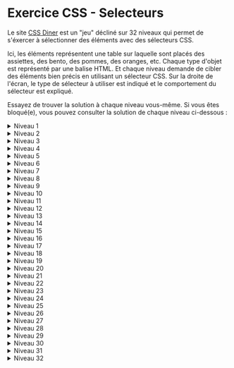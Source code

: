 # Exercice CSS - Selecteurs

Le site [CSS Diner](https://flukeout.github.io/) est un "jeu" décliné sur 32 niveaux qui permet de s'éxercer à sélectionner des éléments avec des sélecteurs CSS.

Ici, les éléments représentent une table sur laquelle sont placés des assiettes, des bento, des pommes, des oranges, etc. Chaque type d'objet est représenté par une balise HTML. Et chaque niveau demande de cibler des éléments bien précis en utilisant un sélecteur CSS. Sur la droite de l'écran, le type de sélecteur à utiliser est indiqué et le comportement du sélecteur est expliqué.

Essayez de trouver la solution à chaque niveau vous-même. Si vous êtes bloqué(e), vous pouvez consulter la solution de chaque niveau ci-dessous :

<details>
  <summary>Niveau 1</summary>
  
  ```css
  plate
  ```
  
</details>

<details>
  <summary>Niveau 2</summary>
  
  ```css
  bento
  ```
  
</details>

<details>
  <summary>Niveau 3</summary>
  
  ```css
  #fancy
  ```
  
</details>

<details>
  <summary>Niveau 4</summary>
  
  ```css
  plate apple
  ```
  
</details>

<details>
  <summary>Niveau 5</summary>
  
  ```css
  #fancy pickle
  ```
  
</details>

<details>
  <summary>Niveau 6</summary>
  
  ```css
  .small
  ```
  
</details>

<details>
  <summary>Niveau 7</summary>
  
  ```css
  orange.small
  ```
  
</details>

<details>
  <summary>Niveau 8</summary>
  
  ```css
  bento orange.small
  ```
  
</details>

<details>
  <summary>Niveau 9</summary>
  
  ```css
  plate, bento
  ```
  
</details>

<details>
  <summary>Niveau 10</summary>
  
  ```css
  *
  ```
  
</details>

<details>
  <summary>Niveau 11</summary>
  
  ```css
  plate *
  ```
  
</details>

<details>
  <summary>Niveau 12</summary>
  
  ```css
  plate + apple
  ```
  
</details>

<details>
  <summary>Niveau 13</summary>
  
  ```css
  bento ~ pickle
  ```
  
</details>

<details>
  <summary>Niveau 14</summary>
  
  ```css
  plate > apple
  ```
  
</details>

<details>
  <summary>Niveau 15</summary>
  
  ```css
  plate :first-child
  ```
  
</details>

<details>
  <summary>Niveau 16</summary>
  
  ```css
  plate :only-child
  ```
  
</details>

<details>
  <summary>Niveau 17</summary>
  
  ```css
  .small:last-child
  ```
  
</details>

<details>
  <summary>Niveau 18</summary>
  
  ```css
  :nth-child(3)
  ```
  
</details>

<details>
  <summary>Niveau 19</summary>
  
  ```css
  bento:nth-last-child(3)
  ```
  
</details>

<details>
  <summary>Niveau 20</summary>
  
  ```css
  apple:first-of-type
  ```
  
</details>

<details>
  <summary>Niveau 21</summary>
  
  ```css
  :nth-of-type(even)
  ```

	```css
	:nth-of-type(2n)
	```
  
</details>

<details>
  <summary>Niveau 22</summary>
  
  ```css
  :nth-of-type(2n + 3)
  ```
  
</details>

<details>
  <summary>Niveau 23</summary>
  
  ```css
  apple:only-of-type
  ```
  
</details>

<details>
  <summary>Niveau 24</summary>
  
  ```css
  .small:last-of-type
  ```
  
</details>

<details>
  <summary>Niveau 25</summary>
  
  ```css
  bento:empty
  ```
  
</details>

<details>
  <summary>Niveau 26</summary>
  
  ```css
  apple:not(.small)
  ```
  
</details>

<details>
  <summary>Niveau 27</summary>
  
  ```css
  [for]
  ```
  
</details>

<details>
  <summary>Niveau 28</summary>
  
  ```css
  plate[for]
  ```
  
</details>

<details>
  <summary>Niveau 29</summary>
  
  ```css
  [for="Vitaly"]
  ```
  
</details>

<details>
  <summary>Niveau 30</summary>
  
  ```css
  [for^="Sa"]
  ```
  
</details>

<details>
  <summary>Niveau 31</summary>
  
  ```css
  [for$="ato"]
  ```
  
</details>

<details>
  <summary>Niveau 32</summary>
  
  ```css
  [for*="obb"]
  ```
  
</details>
